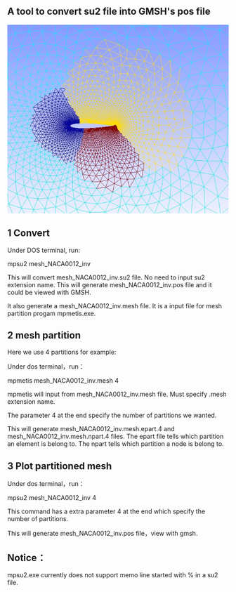 ## A tool to convert su2 file into GMSH's pos file

![Frame3dd-screenshot](https://github.com/ceanwang/bjmpsu2/blob/master/naca0012.JPG)

## 1 Convert

Under DOS terminal, run:

mpsu2 mesh_NACA0012_inv

This will convert mesh_NACA0012_inv.su2 file. No need to input su2 extension name. This will generate mesh_NACA0012_inv.pos file and it could be viewed with GMSH.

It also generate a mesh_NACA0012_inv.mesh file. It is a input file for mesh partition progam mpmetis.exe.


## 2 mesh partition

Here we use 4 partitions for example:

Under dos terminal，run：

mpmetis mesh_NACA0012_inv.mesh 4

mpmetis will input from mesh_NACA0012_inv.mesh file. Must specify .mesh extension name.

The parameter 4 at the end specify the number of partitions we wanted.

This will  generate mesh_NACA0012_inv.mesh.epart.4 and mesh_NACA0012_inv.mesh.npart.4 files. The epart file tells which partition an element is belong to. The npart  tells which partition a node is belong to.


## 3 Plot partitioned mesh

Under dos terminal，run：

mpsu2 mesh_NACA0012_inv 4

This command has a extra parameter 4 at the end which specify the number of partitions.

This will generate mesh_NACA0012_inv.pos file，view with gmsh.

## Notice：

mpsu2.exe currently does not support memo line started with % in a su2 file.

